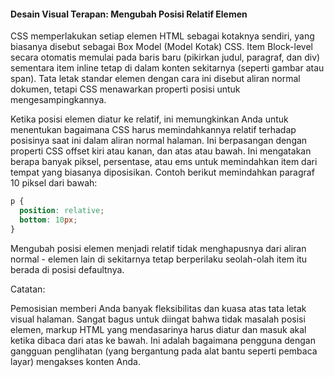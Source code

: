 #### Desain Visual Terapan: Mengubah Posisi Relatif Elemen

CSS memperlakukan setiap elemen HTML sebagai kotaknya sendiri, yang biasanya disebut sebagai Box Model \(Model Kotak\) CSS. Item Block-level secara otomatis memulai pada baris baru \(pikirkan judul, paragraf, dan div\) sementara item inline tetap di dalam konten sekitarnya \(seperti gambar atau span\). Tata letak standar elemen dengan cara ini disebut aliran normal dokumen, tetapi CSS menawarkan properti posisi untuk mengesampingkannya.

Ketika posisi elemen diatur ke relatif, ini memungkinkan Anda untuk menentukan bagaimana CSS harus memindahkannya relatif terhadap posisinya saat ini dalam aliran normal halaman. Ini berpasangan dengan properti CSS offset kiri atau kanan, dan atas atau bawah. Ini mengatakan berapa banyak piksel, persentase, atau ems untuk memindahkan item dari tempat yang biasanya diposisikan. Contoh berikut memindahkan paragraf 10 piksel dari bawah:

```css
p {
  position: relative;
  bottom: 10px;
}
```

Mengubah posisi elemen menjadi relatif tidak menghapusnya dari aliran normal - elemen lain di sekitarnya tetap berperilaku seolah-olah item itu berada di posisi defaultnya.

Catatan:

Pemosisian memberi Anda banyak fleksibilitas dan kuasa atas tata letak visual halaman. Sangat bagus untuk diingat bahwa tidak masalah posisi elemen, markup HTML yang mendasarinya harus diatur dan masuk akal ketika dibaca dari atas ke bawah. Ini adalah bagaimana pengguna dengan gangguan penglihatan \(yang bergantung pada alat bantu seperti pembaca layar\) mengakses konten Anda.

